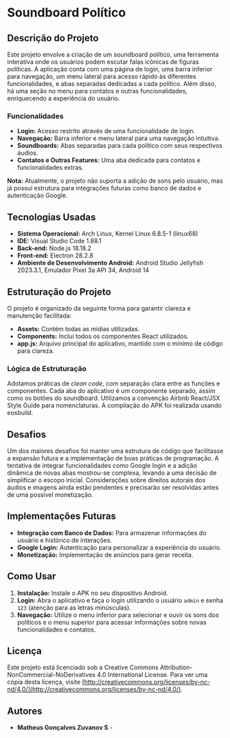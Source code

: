 # Soundboard Político

## Descrição do Projeto
Este projeto envolve a criação de um soundboard político, uma ferramenta interativa onde os usuários podem escutar falas icônicas de figuras políticas. A aplicação conta com uma página de login, uma barra inferior para navegação, um menu lateral para acesso rápido às diferentes funcionalidades, e abas separadas dedicadas a cada político. Além disso, há uma seção no menu para contatos e outras funcionalidades, enriquecendo a experiência do usuário.

### Funcionalidades
- **Login:** Acesso restrito através de uma funcionalidade de login.
- **Navegação:** Barra inferior e menu lateral para uma navegação intuitiva.
- **Soundboards:** Abas separadas para cada político com seus respectivos áudios.
- **Contatos e Outras Features:** Uma aba dedicada para contatos e funcionalidades extras.

**Nota:** Atualmente, o projeto não suporta a adição de sons pelo usuário, mas já possui estrutura para integrações futuras como banco de dados e autenticação Google.

## Tecnologias Usadas
- **Sistema Operacional:** Arch Linux, Kernel Linux 6.8.5-1 (linux68)
- **IDE:** Visual Studio Code 1.88.1
- **Back-end:** Node.js 18.18.2
- **Front-end:** Electron 28.2.8
- **Ambiente de Desenvolvimento Android:** Android Studio Jellyfish 2023.3.1, Emulador Pixel 3a API 34, Android 14

## Estruturação do Projeto
O projeto é organizado da seguinte forma para garantir clareza e manutenção facilitada:
- **Assets:** Contém todas as mídias utilizadas.
- **Components:** Inclui todos os componentes React utilizados.
- **app.js:** Arquivo principal do aplicativo, mantido com o mínimo de código para clareza.

### Lógica de Estruturação
Adotamos práticas de *clean code*, com separação clara entre as funções e componentes. Cada aba do aplicativo é um componente separado, assim como os botões do soundboard. Utilizamos a convenção Airbnb React/JSX Style Guide para nomenclaturas. A compilação do APK foi realizada usando eosbuild.

## Desafios
Um dos maiores desafios foi manter uma estrutura de código que facilitasse a expansão futura e a implementação de boas práticas de programação. A tentativa de integrar funcionalidades como Google login e a adição dinâmica de novas abas mostrou-se complexa, levando a uma decisão de simplificar o escopo inicial. Considerações sobre direitos autorais dos áudios e imagens ainda estão pendentes e precisarão ser resolvidas antes de uma possível monetização.

## Implementações Futuras
- **Integração com Banco de Dados:** Para armazenar informações do usuário e histórico de interações.
- **Google Login:** Autenticação para personalizar a experiência do usuário.
- **Monetização:** Implementação de anúncios para gerar receita.

## Como Usar
1. **Instalação:** Instale o APK no seu dispositivo Android.
2. **Login:** Abra o aplicativo e faça o login utilizando o usuário `admin` e senha `123` (atenção para as letras minúsculas).
3. **Navegação:** Utilize o menu inferior para selecionar e ouvir os sons dos políticos e o menu superior para acessar informações sobre novas funcionalidades e contatos.

## Licença
Este projeto está licenciado sob a Creative Commons Attribution-NonCommercial-NoDerivatives 4.0 International License. Para ver uma cópia desta licença, visite [http://creativecommons.org/licenses/by-nc-nd/4.0/](http://creativecommons.org/licenses/by-nc-nd/4.0/).

## Autores
- **Matheus Gonçalves Zuvanov S** - 
